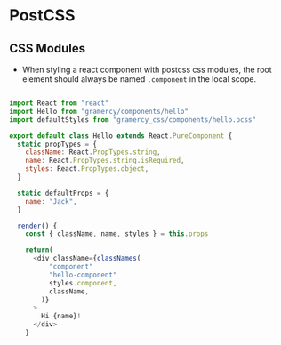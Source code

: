 # PostCSS

## CSS Modules

* When styling a react component with postcss css modules, the root element should always be named `.component` in the local scope.

```javascript

import React from "react"
import Hello from "gramercy/components/hello"
import defaultStyles from "gramercy_css/components/hello.pcss"

export default class Hello extends React.PureComponent {
  static propTypes = {
    className: React.PropTypes.string,
    name: React.PropTypes.string.isRequired,
    styles: React.PropTypes.object,
  }

  static defaultProps = {
    name: "Jack",
  }

  render() {
    const { className, name, styles } = this.props

    return(
      <div className={classNames(
          "component"
          "hello-component"
          styles.component,
          className,
        )}
      >
        Hi {name}!
      </div>
    }

```
